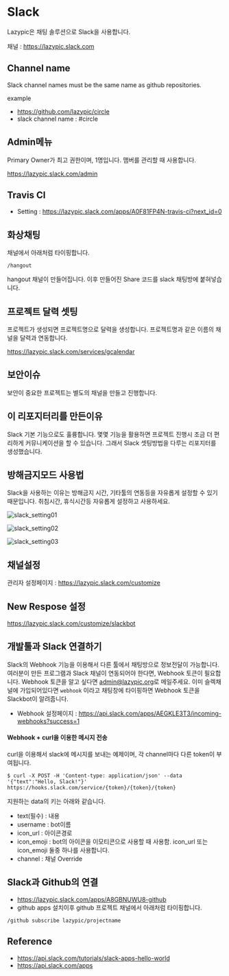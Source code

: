 # Slack
Lazypic은 채팅 솔루션으로 Slack을 사용합니다.

채널 : https://lazypic.slack.com

## Channel name
Slack channel names must be the same name as github repositories.

example
- https://github.com/lazypic/circle
- slack channel name : #circle

## Admin메뉴
Primary Owner가 최고 권한이며, 1명입니다. 맴버를 관리할 때 사용합니다.

https://lazypic.slack.com/admin

## Travis CI
- Setting : https://lazypic.slack.com/apps/A0F81FP4N-travis-ci?next_id=0

## 화상채팅
채널에서 아래처럼 타이핑합니다.

```
/hangout
```

hangout 채널이 만들어집니다. 이후 만들어진 Share 코드를 slack 채팅방에 붙혀넣습니다.

## 프로젝트 달력 셋팅
프로젝트가 생성되면 프로젝트명으로 달력을 생성합니다. 프로젝트명과 같은 이름의 채널을 달력과 연동합니다.

https://lazypic.slack.com/services/gcalendar

## 보안이슈
보안이 중요한 프로젝트는 별도의 채널을 만들고 진행합니다.

## 이 리포지터리를 만든이유
Slack 기본 기능으로도 훌륭합니다.
몇몇 기능을 활용하면 프로젝트 진행시 조금 더 편리하게 커뮤니케이션을 할 수 있습니다.
그래서 Slack 셋팅방법을 다루는 리포지터를 생성했습니다.

## 방해금지모드 사용법
Slack을 사용하는 이유는 방해금지 시간, 기타툴의 연동등을 자유롭게 설정할 수 있기 때문입니다.
취침시간, 휴식시간등 자유롭게 설정하고 사용하세요.

![slack_setting01](https://user-images.githubusercontent.com/1149996/49338806-974a5f00-f66a-11e8-8df2-7acd35f808da.png)

![slack_setting02](https://user-images.githubusercontent.com/1149996/49338807-974a5f00-f66a-11e8-86b0-8806efc7a829.png)

![slack_setting03](https://user-images.githubusercontent.com/1149996/49338809-974a5f00-f66a-11e8-8867-14f1989df591.png)


## 채널설정
관리자 설정페이지 : https://lazypic.slack.com/customize

## New Respose 설정
https://lazypic.slack.com/customize/slackbot

## 개발툴과 Slack 연결하기
Slack의 Webhook 기능을 이용해서 다른 툴에서 채팅방으로 정보전달이 가능합니다.
여러분이 만든 프로그램과 Slack 채널이 연동되어야 한다면, Webhook 토큰이 필요합니다.
Webhook 토큰을 알고 싶다면 [admin@lazypic.org](mailto:admin@lazypic.org)로 메일주세요.
이미 슬렉채널에 가입되어있다면 `webhook` 이라고 채팅창에 타이핑하면 Webhook 토큰을 Slackbot이 알려줍니다.

- Webhook 설정페이지 : https://api.slack.com/apps/AEGKLE3T3/incoming-webhooks?success=1


#### Webhook + curl을 이용한 메시지 전송
curl을 이용해서 slack에 메시지를 보내는 예제이며, 각 channel마다 다른 token이 부여됩니다.
```
$ curl -X POST -H 'Content-type: application/json' --data '{"text":"Hello, Slack!"}' https://hooks.slack.com/service/{token}/{token}/{token}
```

지원하는 data의 키는 아래와 같습니다.
- text(필수) : 내용
- username : bot이름
- icon_url : 아이콘경로
- icon_emoji : bot의 아이콘을 이모티콘으로 사용할 때 사용함. icon_url 또는 icon_emoji 둘중 하나를 사용합니다.
- channel : 채널 Override

## Slack과 Github의 연결
- https://lazypic.slack.com/apps/A8GBNUWU8-github
- github apps 설치이후 github 프로젝트 채널에서 아래처럼 타이핑합니다.
```
/github subscribe lazypic/projectname
```

## Reference
- https://api.slack.com/tutorials/slack-apps-hello-world
- https://api.slack.com/apps
